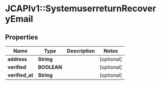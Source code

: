 # JCAPIv1::SystemuserreturnRecoveryEmail

## Properties
Name | Type | Description | Notes
------------ | ------------- | ------------- | -------------
**address** | **String** |  | [optional] 
**verified** | **BOOLEAN** |  | [optional] 
**verified_at** | **String** |  | [optional] 

